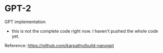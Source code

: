 # GPT-2
GPT implementation
- this is not the complete code right now. I haven't pushed the whole code yet.


Reference:
https://github.com/karpathy/build-nanogpt
